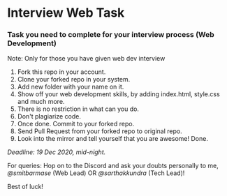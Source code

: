 # Interview Web Task

### Task you need to complete for your interview process (Web Development)

Note: Only for those you have given web dev interview

1. Fork this repo in your account.
2. Clone your forked repo in your system.
3. Add new folder with your name on it.
4. Show off your web development skills, by adding index.html, style.css and much more.
5. There is no restriction in what can you do.
6. Don't plagiarize code.
7. Once done. Commit to your forked repo.
8. Send Pull Request from your forked repo to original repo.
9. Look into the mirror and tell yourself that you are awesome! Done.

*Deadline: 19 Dec 2020, mid-night.*

For queries: Hop on to the Discord and ask your doubts personally to me, *@smitbarmase* (Web Lead) OR *@sarthakkundra* (Tech Lead)!

Best of luck!
